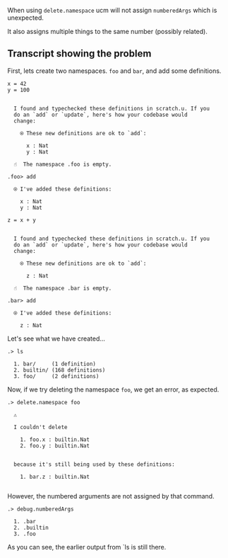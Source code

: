 When using `delete.namespace` ucm will not assign `numberedArgs` which is unexpected.

It also assigns multiple things to the same number (possibly related).

## Transcript showing the problem

First, lets create two namespaces. `foo` and `bar`, and add some definitions.

```unison
x = 42
y = 100
```

```ucm

  I found and typechecked these definitions in scratch.u. If you
  do an `add` or `update`, here's how your codebase would
  change:
  
    ⍟ These new definitions are ok to `add`:
    
      x : Nat
      y : Nat

```
```ucm
  ☝️  The namespace .foo is empty.

.foo> add

  ⍟ I've added these definitions:
  
    x : Nat
    y : Nat

```
```unison
z = x + y
```

```ucm

  I found and typechecked these definitions in scratch.u. If you
  do an `add` or `update`, here's how your codebase would
  change:
  
    ⍟ These new definitions are ok to `add`:
    
      z : Nat

```
```ucm
  ☝️  The namespace .bar is empty.

.bar> add

  ⍟ I've added these definitions:
  
    z : Nat

```
Let's see what we have created...
```ucm
.> ls

  1. bar/     (1 definition)
  2. builtin/ (168 definitions)
  3. foo/     (2 definitions)

```
Now, if we try deleting the namespace `foo`, we get an error, as expected.

```ucm
.> delete.namespace foo

  ⚠️
  
  I couldn't delete
  
    1. foo.x : builtin.Nat
    2. foo.y : builtin.Nat
    
  
  because it's still being used by these definitions:
  
    1. bar.z : builtin.Nat
    

```
However, the numbered arguments are not assigned by that command.
```ucm
.> debug.numberedArgs

  1. .bar
  2. .builtin
  3. .foo

```
As you can see, the earlier output from `ls is still there.
